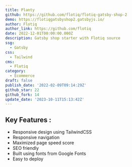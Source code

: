 ```yaml
---
title: Planty
github: https://github.com/flotiq/flotiq-gatsby-shop-2
demo: https://flotiqgatsbyshop2.gatsbyjs.io/
author: Flotiq
author_link: https://github.com/flotiq
date: 2022-12-01T00:00:00.000Z
description: Gatsby shop starter with Flotiq source
ssg:
  - Gatsby
css:
  - Tailwind
cms:
  - Flotiq
category:
  - Ecommerce
draft: false
publish_date: '2022-02-09T09:14:29Z'
github_star: 22
github_fork: 14
update_date: '2023-10-11T15:13:42Z'
---
```


## Key Features :

- Responsive design using TailwindCSS
- Responsive navigation
- Maximized page speed score
- SEO friendly
- Built using fonts from Google Fonts
- Easy to deploy
